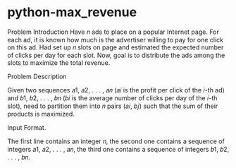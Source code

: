# python-max_revenue

Problem Introduction
Have 𝑛 ads to place on a popular Internet page. For each ad, it is known how
much is the advertiser willing to pay for one click on this ad. Had set up 𝑛
slots on page and estimated the expected number of clicks per day for each
slot. Now, goal is to distribute the ads among the slots to maximize the
total revenue.

Problem Description

Given two sequences 𝑎1, 𝑎2, . . . , 𝑎𝑛 (𝑎𝑖 is the profit per click of the 𝑖-th ad) and 𝑏1, 𝑏2, . . . , 𝑏𝑛 (𝑏𝑖 is
the average number of clicks per day of the 𝑖-th slot), need to partition them into 𝑛 pairs (𝑎𝑖, 𝑏𝑗)
such that the sum of their products is maximized.

Input Format.

The first line contains an integer 𝑛, the second one contains a sequence of integers
𝑎1, 𝑎2, . . . , 𝑎𝑛, the third one contains a sequence of integers 𝑏1, 𝑏2, . . . , 𝑏𝑛.